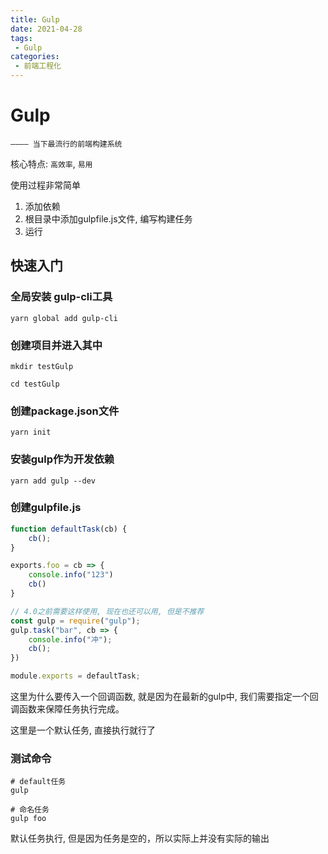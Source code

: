 ```yaml
---
title: Gulp
date: 2021-04-28
tags:
 - Gulp
categories: 
 - 前端工程化
---
```


# Gulp

    ———— 当下最流行的前端构建系统

核心特点: `高效率`, `易用`

使用过程非常简单

1. 添加依赖
2. 根目录中添加gulpfile.js文件, 编写构建任务
3. 运行

## 快速入门

### 全局安装 gulp-cli工具

```shell
yarn global add gulp-cli
```

### 创建项目并进入其中

```shell
mkdir testGulp

cd testGulp
```

### 创建package.json文件

```shell
yarn init
```

### 安装gulp作为开发依赖

```shell
yarn add gulp --dev
```

### 创建gulpfile.js

```javaScript
function defaultTask(cb) {
    cb();
}

exports.foo = cb => {
    console.info("123")
    cb()
}

// 4.0之前需要这样使用, 现在也还可以用, 但是不推荐
const gulp = require("gulp");
gulp.task("bar", cb => {
    console.info("冲");
    cb();
})

module.exports = defaultTask;
```

这里为什么要传入一个回调函数, 就是因为在最新的gulp中, 我们需要指定一个回调函数来保障任务执行完成。

这里是一个默认任务, 直接执行就行了

### 测试命令

```shell
# default任务
gulp

# 命名任务
gulp foo
```

默认任务执行, 但是因为任务是空的，所以实际上并没有实际的输出



